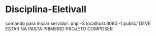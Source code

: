 # Disciplina-EletivaII
 
comando para iniciar servidor: php -S localhost:8080 -t public/
DEVE ESTAR NA PASTA PRIMEIRO PROJETO COMPOSER
